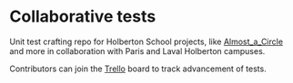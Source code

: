 # Collaborative tests

Unit test crafting repo for Holberton School projects, like [Almost_a_Circle](https://github.com/MoustaphaElPsyCongroo/holbertonschool-higher_level_programming/tree/master/python-almost_a_circle) and more in collaboration with Paris and Laval Holberton campuses.

Contributors can join the [Trello](https://trello.com/invite/b/lFf4pDwu/c33550f17c32a4a7b532a7545aa6e246/collaborative-tests-python-almostacircle) board to track advancement of tests.
